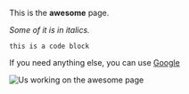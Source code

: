 This is the **awesome** page.

*Some of it is in italics.*

`this is a code block`

If you need anything else, you can use [Google](https://www.google.com)

![Us working on the awesome page](/phase-0-gps-1/gps1.1screenshot.png)